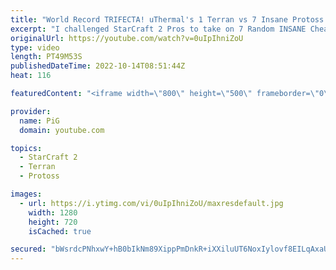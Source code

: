 ```yaml
---
title: "World Record TRIFECTA! uThermal's 1 Terran vs 7 Insane Protoss AI (PiG Reacts) - StarCraft 2"
excerpt: "I challenged StarCraft 2 Pros to take on 7 Random INSANE Cheater AIs at once! Like Thanos, uThermal is collecting every 1 Terran v 7 Insane AI challenge he can. This one is against 7 Protoss Insane AIs: https://www.youtube.com/watch?v=5FgDFNQENd0&ab_channel=uThermal . What challenge will he smash next?"
originalUrl: https://youtube.com/watch?v=0uIpIhniZoU
type: video
length: PT49M53S
publishedDateTime: 2022-10-14T08:51:44Z
heat: 116

featuredContent: "<iframe width=\"800\" height=\"500\" frameborder=\"0\" src=\"https://www.youtube.com/embed/0uIpIhniZoU\" allow=\"accelerometer; autoplay; encrypted-media; gyroscope; picture-in-picture\" allowfullscreen></iframe>"

provider:
  name: PiG
  domain: youtube.com

topics:
  - StarCraft 2
  - Terran
  - Protoss

images:
  - url: https://i.ytimg.com/vi/0uIpIhniZoU/maxresdefault.jpg
    width: 1280
    height: 720
    isCached: true

secured: "bWsrdcPNhxwY+hB0bIkNm89XippPmDnkR+iXXiluUT6NoxIylovf8EILqAxaUecgdkRGSWDOpJ2jku+Rr3uuf9Gwn520phL1+WzINAgpm8nYaPjxcw0HzYL2Cx5wk9YDx6Us4UmNeqSGZXyKO4c8HeVrg4fM4N0+8QQld9Ffjl8+vd7x4BBT/kYcM6zkwDQiujuqX0Zg8pSIjlRRG6xuVBjDPNblpG3CHugsJeJ221xg5Y49QHB10+K0H7HWLuJbqAtLkDa+xZAfOrS48GNBcXcfPmfNNg2QlXwP9N96w4xBhxwRR3c7NyEAeMuqnqq7KvlH+/RyDBY11h8lXV6PVSANJd6I0yv9w7VpnqHe+8+bOcjjlVKmHOdJrMDFVXerc6RUKOz1uERjuoUMcqOAbPDD01huwqzeD5BYGMHXfrs=;Cr14SaU8Z9UE+Bik6yZzdw=="
---
```


